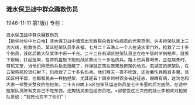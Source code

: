 ### 涟水保卫战中群众踊救伤员

1946-11-11
第1版()
专栏：

    涟水保卫战中群众踊救伤员
    【新华社华中七日电】涟水保卫战中涌现出无数群众救护伤病员的光荣范例，许多担架队连上三次火线，抢救伤员。某区担架队员李永福，七月二十五晚上一个人在涟水南门外，抢救了二十多个伤员，该区后勤大队奖华中币一千元。二十二日石湖区担架队员正在吃午饭时听到枪声，就丢下饭碗，扛起担架，在蒋机盘旋下跑到战区救出三十多名伤兵。路上伤兵要喝茶，正在烧茶时，蒋机又至，当他们刚把伤兵抬去隐蔽了，炸弹就正落在原来放担架的地方。石湖区的担架队，在五架蒋机轮流扫射下，仍抢救了三十多名伤兵。他们两天一夜不吃饭，还抬着伤兵跑百多里。该区区村干部，也都和民夫一样抬担架，尤其是五十四岁的村农会长赵征志，眼睛有病，这次也和大家一样整天整夜的抬担架。二十五日晚上×区担架队运送伤员至七十多里的后方医院，在途中担架队员陈有文自己不吃东西，还掏钱买面包给伤员吃。×部曾受过三次伤的战士李相双对担架队员说：“我死也忘不了你们”！
